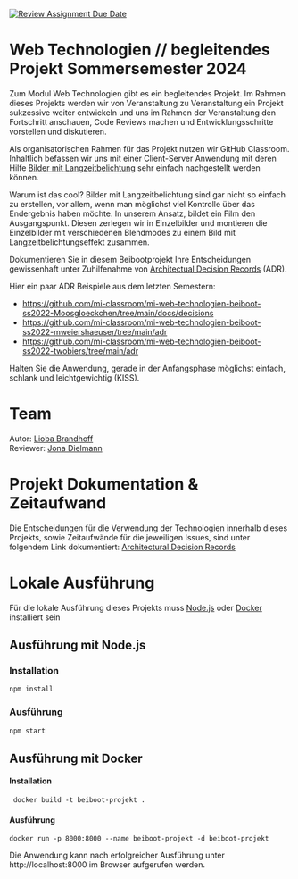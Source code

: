 [![Review Assignment Due Date](https://classroom.github.com/assets/deadline-readme-button-24ddc0f5d75046c5622901739e7c5dd533143b0c8e959d652212380cedb1ea36.svg)](https://classroom.github.com/a/gQyBcnrC)
# Web Technologien // begleitendes Projekt Sommersemester 2024
Zum Modul Web Technologien gibt es ein begleitendes Projekt. Im Rahmen dieses Projekts werden wir von Veranstaltung zu Veranstaltung ein Projekt sukzessive weiter entwickeln und uns im Rahmen der Veranstaltung den Fortschritt anschauen, Code Reviews machen und Entwicklungsschritte vorstellen und diskutieren.

Als organisatorischen Rahmen für das Projekt nutzen wir GitHub Classroom. Inhaltlich befassen wir uns mit einer Client-Server Anwendung mit deren Hilfe [Bilder mit Langzeitbelichtung](https://de.wikipedia.org/wiki/Langzeitbelichtung) sehr einfach nachgestellt werden können.

Warum ist das cool? Bilder mit Langzeitbelichtung sind gar nicht so einfach zu erstellen, vor allem, wenn man möglichst viel Kontrolle über das Endergebnis haben möchte. In unserem Ansatz, bildet ein Film den Ausgangspunkt. Diesen zerlegen wir in Einzelbilder und montieren die Einzelbilder mit verschiedenen Blendmodes zu einem Bild mit Langzeitbelichtungseffekt zusammen.

Dokumentieren Sie in diesem Beibootprojekt Ihre Entscheidungen gewissenhaft unter Zuhilfenahme von [Architectual Decision Records](https://adr.github.io) (ADR).

Hier ein paar ADR Beispiele aus dem letzten Semestern:
- https://github.com/mi-classroom/mi-web-technologien-beiboot-ss2022-Moosgloeckchen/tree/main/docs/decisions
- https://github.com/mi-classroom/mi-web-technologien-beiboot-ss2022-mweiershaeuser/tree/main/adr
- https://github.com/mi-classroom/mi-web-technologien-beiboot-ss2022-twobiers/tree/main/adr

Halten Sie die Anwendung, gerade in der Anfangsphase möglichst einfach, schlank und leichtgewichtig (KISS).

# Team
Autor: [Lioba Brandhoff](https://github.com/Liobabrandhoff) \
Reviewer: [Jona Dielmann](https://github.com/jona-d01)

# Projekt Dokumentation & Zeitaufwand

Die Entscheidungen für die Verwendung der Technologien innerhalb dieses Projekts, sowie Zeitaufwände für die jeweiligen Issues, sind unter folgendem Link dokumentiert:
[Architectural Decision Records](adr/README.md)


# Lokale Ausführung
Für die lokale Ausführung dieses Projekts muss [Node.js](https://nodejs.org/en/download/prebuilt-installer) oder [Docker](https://www.docker.com/) installiert sein

## Ausführung mit Node.js
### Installation
```sh
npm install
```

### Ausführung
```sh
npm start
```

## Ausführung mit Docker


#### Installation
```shell
 docker build -t beiboot-projekt .
```

#### Ausführung
```shell
docker run -p 8000:8000 --name beiboot-projekt -d beiboot-projekt
```


Die Anwendung kann nach erfolgreicher Ausführung unter http://localhost:8000 im Browser aufgerufen werden.